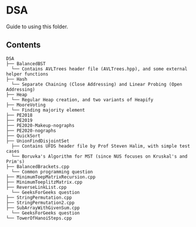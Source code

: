# DSA
Guide to using this folder.

## Contents
    DSA
    ├── BalancedBST
      └── Contains AVLTrees header file (AVLTrees.hpp), and some external helper functions
    ├── Hash
      └── Separate Chaining (Close Addressing) and Linear Probing (Open Addressing)
    ├── Heap
      └── Regular Heap creation, and two variants of Heapify
    ├── MooreVoting
      └── Finding majority element
    ├── PE2018
    ├── PE2019
    ├── PE2020-Makeup-nographs
    ├── PE2020-nographs
    ├── QuickSort
    ├── UnionFindDisjointSet
      ├── Contains UFDS header file by Prof Steven Halim, with simple test cases
      └── Boruvka's Algorithm for MST (since NUS focuses on Kruskal's and Prim's)
    ├── BalancedBrackets.cpp
      └── Common programming question
    ├── MinimumToepMatrixRecursion.cpp
    ├── MinimumToeplitzMatrix.cpp
    ├── ReverseLinkList.cpp
      └── GeeksForGeeks question
    ├── StringPermutation.cpp
    ├── StringPermutation2.cpp
    ├── SubArrayWithGivenSum.cpp
      └── GeeksForGeeks question
    └── TowerOfHanoiSteps.cpp